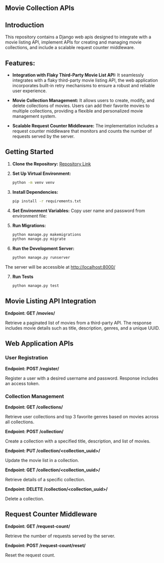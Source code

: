 ## Movie Collection APIs
## Introduction

This repository contains a Django web apis designed to integrate with a movie listing API, implement APIs for creating and managing movie collections, and include a scalable request counter middleware. 

## Features:

- **Integration with Flaky Third-Party Movie List API:**
  It seamlessly integrates with a flaky third-party movie listing API, the web application incorporates built-in retry mechanisms to ensure a robust and reliable user experience.

- **Movie Collection Management:**
  It allows users to create, modify, and delete collections of movies. Users can add their favorite movies to multiple collections, providing a flexible and personalized movie management system.

- **Scalable Request Counter Middleware:**
  The implementation includes a request counter middleware that monitors and counts the number of requests served by the server. 


## Getting Started

1. **Clone the Repository:**
    [Repository Link](https://github.com/keerthy97/Movie_Collection_APIs)
   
2. **Set Up Virtual Environment:**
   ```bash
   python -m venv venv
3. **Install Dependencies:**
    ```bash
    pip install -r requirements.txt
4. **Set Environment Variables:**
   Copy user name and password from environment file:

5. **Run Migrations:**
    ```bash
    python manage.py makemigrations
    python manage.py migrate
    
6. **Run the Development Server:**
    ```bash
    python manage.py runserver
  The server will be accessible at [http://localhost:8000/](http://localhost:8000/)

  
7. **Run Tests**
    ```bash
    python manage.py test

## Movie Listing API Integration

**Endpoint: GET /movies/**

Retrieve a paginated list of movies from a third-party API. The response includes movie details such as title, description, genres, and a unique UUID.

## Web Application APIs

### User Registration

**Endpoint: POST /register/**

Register a user with a desired username and password. Response includes an access token.

### Collection Management

**Endpoint: GET /collections/**

Retrieve user collections and top 3 favorite genres based on movies across all collections.

**Endpoint: POST /collection/**

Create a collection with a specified title, description, and list of movies.

**Endpoint: PUT /collection/<collection_uuid>/** 

Update the movie list in a collection.

**Endpoint: GET /collection/<collection_uuid>/**

Retrieve details of a specific collection.

**Endpoint: DELETE /collection/<collection_uuid>/**

Delete a collection.

## Request Counter Middleware

**Endpoint: GET /request-count/**

Retrieve the number of requests served by the server.

**Endpoint: POST /request-count/reset/**

Reset the request count.









